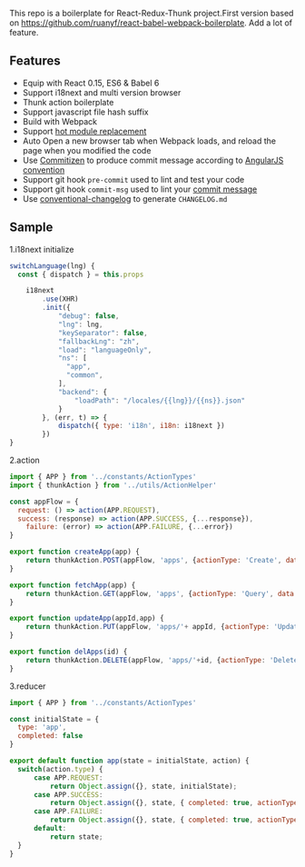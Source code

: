 This repo is a boilerplate for React-Redux-Thunk project.First version based on https://github.com/ruanyf/react-babel-webpack-boilerplate.
Add a lot of feature.

## Features

- Equip with React 0.15, ES6 & Babel 6
- Support i18next and multi version browser
- Thunk action boilerplate
- Support javascript file hash suffix
- Build with Webpack
- Support [hot module replacement](https://webpack.github.io/docs/hot-module-replacement.html)
- Auto Open a new browser tab when Webpack loads, and reload the page when you modified the code
- Use [Commitizen](https://github.com/commitizen/cz-cli) to produce commit message according to [AngularJS convention](https://github.com/angular/angular.js/blob/master/CONTRIBUTING.md#-git-commit-guidelines)
- Support git hook `pre-commit` used to lint and test your code
- Support git hook `commit-msg` used to lint your [commit message](https://github.com/kentcdodds/validate-commit-msg)
- Use [conventional-changelog](https://github.com/ajoslin/conventional-changelog) to generate `CHANGELOG.md`

## Sample
1.i18next initialize

```javascript
switchLanguage(lng) {
  const { dispatch } = this.props

	i18next
		.use(XHR)
		.init({
			"debug": false,
			"lng": lng,
			"keySeparator": false,
			"fallbackLng": "zh",
			"load": "languageOnly",
			"ns": [
			  "app",
			  "common",
			],
			"backend": {
				"loadPath": "/locales/{{lng}}/{{ns}}.json"
			}
		}, (err, t) => {
			dispatch({ type: 'i18n', i18n: i18next })
		})
}
```
2.action

```javascript
import { APP } from '../constants/ActionTypes'
import { thunkAction } from '../utils/ActionHelper'

const appFlow = {
  request: () => action(APP.REQUEST),
  success: (response) => action(APP.SUCCESS, {...response}),
	failure: (error) => action(APP.FAILURE, {...error})
}

export function createApp(app) {
	return thunkAction.POST(appFlow, 'apps', {actionType: 'Create', data: app})
}

export function fetchApp(app) {
	return thunkAction.GET(appFlow, 'apps', {actionType: 'Query', data: app})
}

export function updateApp(appId,app) {
	return thunkAction.PUT(appFlow, 'apps/'+ appId, {actionType: 'Update', data: app})
}

export function delApps(id) {
	return thunkAction.DELETE(appFlow, 'apps/'+id, {actionType: 'Delete'})
}
```

3.reducer

```javascript
import { APP } from '../constants/ActionTypes'

const initialState = {
  type: 'app',
  completed: false
}

export default function app(state = initialState, action) {
  switch(action.type) {
	  case APP.REQUEST:
		  return Object.assign({}, state, initialState);
	  case APP.SUCCESS:
		  return Object.assign({}, state, { completed: true, actionType: action.actionType, maxResults:action.maxResults});
	  case APP.FAILURE:
		  return Object.assign({}, state, { completed: true, actionType: action.actionType, error: action.error});
	  default:
		  return state;
  }
}
```   

